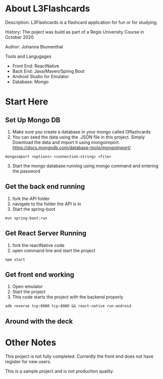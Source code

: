 # About L3Flashcards
Description: L3Flashcards is a flashcard application for fun or for studying.

History: The poject was build as part of a Regis University Course in October 2020

Author: Johanna Blumenthal

Tools and Langugages <br>
- Front End: ReactNative
- Back End: Java/Maven/Spring Boot
- Android Studio for Emulator
- Database: Mongo 

# Start Here
## Set Up Mongo DB
1. Make sure you create a database in your mongo called l3flashcards
2. You can seed the data using the .JSON file in this project. Simply Download the data and import it using mongoimport. https://docs.mongodb.com/database-tools/mongoimport/ 

```
mongoimport <options> <connection-string> <file>
```
3. Start the mongo database running using mongo command and entering the password

## Get the back end running
1. fork the API folder
2. navigate to the folder the API is in
3. Start the spring-boot
```
mvn spring-boot:run
```

## Get React Server Running
1. fork the reactNative code
2. open command line and start the project
``` 
npm start
```

## Get front end working
1. Open emulator
2. Start the project 
3. This code starts the project with the backend properly
```
adb reverse tcp:8080 tcp:8080 && react-native run-android
```

## Around with the deck

# Other Notes
This project is not fully completed. Currently the front end does not have register for new users. 

This is a sample project and is not production quality. 
